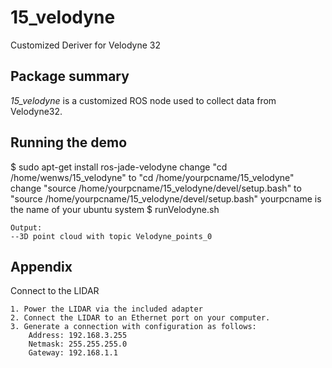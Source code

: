# 15_velodyne
Customized Deriver for Velodyne 32

## Package summary

*15_velodyne* is a customized ROS node used to collect data from Velodyne32.

## Running the demo
$ sudo apt-get install ros-jade-velodyne
    change "cd /home/wenws/15_velodyne" to "cd /home/yourpcname/15_velodyne"
    change "source /home/yourpcname/15_velodyne/devel/setup.bash" to "source /home/yourpcname/15_velodyne/devel/setup.bash"
    yourpcname is the name of your ubuntu system
$ runVelodyne.sh

```
Output:
--3D point cloud with topic Velodyne_points_0
```

## Appendix
Connect to the LIDAR

    1. Power the LIDAR via the included adapter
    2. Connect the LIDAR to an Ethernet port on your computer.
    3. Generate a connection with configuration as follows:
        Address: 192.168.3.255
        Netmask: 255.255.255.0
        Gateway: 192.168.1.1
    
